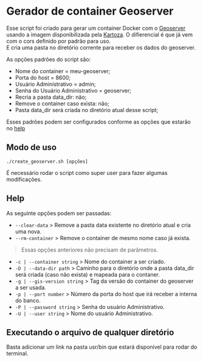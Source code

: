 # Gerador de container Geoserver

Esse script foi criado para gerar um container Docker com o [Geoserver](https://geoserver.org/)  
usando a imagem disponibilizada pela [Kartoza](https://kartoza.com/en/). O difierencial é que já vem com o cors definido por padrão para uso.  
E cria uma pasta no diretório corrente para receber os dados do geoserver.

As opções padrões do script são:

- Nome do container = meu-geoserver;  
- Porta do host = 8600;  
- Usuário Administrativo = admin;  
- Senha do Usuário Administrativo = geoserver;  
- Recria a pasta data_dir: não;  
- Remove o container caso exista: não;  
- Pasta data_dir será criada no diretório atual desse script;  

Esses padrões podem ser configurados conforme as opções que estarão no [help](README.md#help)

## Modo de uso

```shel
./create_geoserver.sh [opções]
```

É necessário rodar o script como super user para fazer algumas modificações.

## Help

As seguinte opções podem ser passadas:

- `--clear-data` > Remove a pasta data existente no diretório atual e cria uma nova.
- `--rm-container` > Remove o container de mesmo nome caso já exista.

> Essas opções anteriores não precisam de parâmetros.

- `-c | --container string` > Nome do container a ser criado.  
- `-D | --data-dir path` > Caminho para o diretório onde a pasta data_dir será criada (caso não exista) e mapeada para o contaner.  
- `-g | --gis-version string` > Tag da versão do container do geoserver a ser usada.  
- `-p | --port number` > Número da porta do host que irá receber a interna do banco.  
- `-P | --password string` > Senha do usuário Administrativo.  
- `-U | --user string` > Nome do usuário Administrativo.  

## Executando o arquivo de qualquer diretório

Basta adicionar um link na pasta usr/bin que estará disponível para rodar do terminal.
